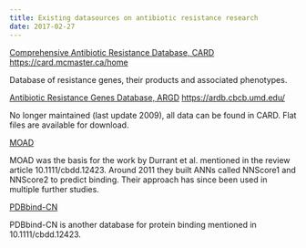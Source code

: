 ```yaml
---
title: Existing datasources on antibiotic resistance research
date: 2017-02-27
---
```



[Comprehensive Antibiotic Resistance Database, CARD](https://card.mcmaster.ca/home)  https://card.mcmaster.ca/home

Database of resistance genes, their products and associated phenotypes.

[Antibiotic Resistance Genes Database, ARGD](https://ardb.cbcb.umd.edu/) https://ardb.cbcb.umd.edu/

No longer maintained (last update 2009), all data can be found in CARD. Flat files are available for download.

[MOAD](http://bindingmoad.org/)

MOAD was the basis for the work by Durrant et al. mentioned in the review article 10.1111/cbdd.12423. Around 2011 they built ANNs called NNScore1 and NNScore2 to predict binding. Their approach has since been used in multiple further studies.

[PDBbind-CN](http://www.pdbbind.org.cn/)

PDBbind-CN is another database for protein binding mentioned in 10.1111/cbdd.12423.




